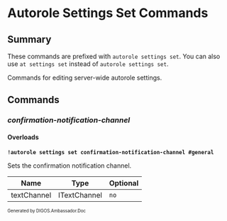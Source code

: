 ﻿Autorole Settings Set Commands
==============================
## Summary
These commands are prefixed with `autorole settings set`. You can also use `at settings set` instead of `autorole settings set`.

Commands for editing server-wide autorole settings.

## Commands
### *confirmation-notification-channel*
#### Overloads
**`!autorole settings set confirmation-notification-channel #general`**

Sets the confirmation notification channel.

| Name | Type | Optional |
| --- | --- | --- |
| textChannel | ITextChannel | `no` |

<sub><sup>Generated by DIGOS.Ambassador.Doc</sup></sub>
